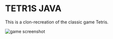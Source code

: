 # TETR1S JAVA

This is a clon-recreation of the classic game Tetris.

<img src="miniatura-pacClon2.png" alt="game screenshot"/>

